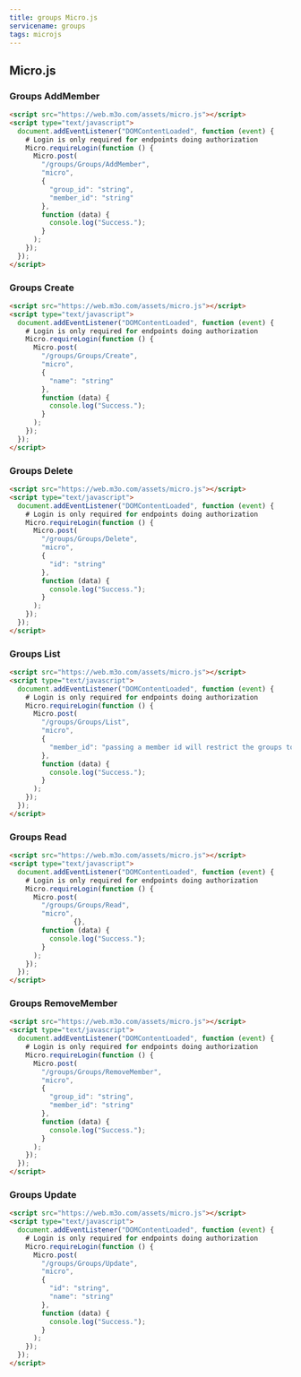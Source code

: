 ```yaml
---
title: groups Micro.js
servicename: groups
tags: microjs
---
```


## Micro.js


### Groups AddMember
<!-- We use the request body description here as endpoint descriptions are not
being lifted correctly from the proto by the openapi spec generator -->

```html
<script src="https://web.m3o.com/assets/micro.js"></script>
<script type="text/javascript">
  document.addEventListener("DOMContentLoaded", function (event) {
    # Login is only required for endpoints doing authorization
    Micro.requireLogin(function () {
      Micro.post(
        "/groups/Groups/AddMember",
        "micro",
        {
          "group_id": "string",
          "member_id": "string"
        },
        function (data) {
          console.log("Success.");
        }
      );
    });
  });
</script>
```


### Groups Create
<!-- We use the request body description here as endpoint descriptions are not
being lifted correctly from the proto by the openapi spec generator -->

```html
<script src="https://web.m3o.com/assets/micro.js"></script>
<script type="text/javascript">
  document.addEventListener("DOMContentLoaded", function (event) {
    # Login is only required for endpoints doing authorization
    Micro.requireLogin(function () {
      Micro.post(
        "/groups/Groups/Create",
        "micro",
        {
          "name": "string"
        },
        function (data) {
          console.log("Success.");
        }
      );
    });
  });
</script>
```


### Groups Delete
<!-- We use the request body description here as endpoint descriptions are not
being lifted correctly from the proto by the openapi spec generator -->

```html
<script src="https://web.m3o.com/assets/micro.js"></script>
<script type="text/javascript">
  document.addEventListener("DOMContentLoaded", function (event) {
    # Login is only required for endpoints doing authorization
    Micro.requireLogin(function () {
      Micro.post(
        "/groups/Groups/Delete",
        "micro",
        {
          "id": "string"
        },
        function (data) {
          console.log("Success.");
        }
      );
    });
  });
</script>
```


### Groups List
<!-- We use the request body description here as endpoint descriptions are not
being lifted correctly from the proto by the openapi spec generator -->

```html
<script src="https://web.m3o.com/assets/micro.js"></script>
<script type="text/javascript">
  document.addEventListener("DOMContentLoaded", function (event) {
    # Login is only required for endpoints doing authorization
    Micro.requireLogin(function () {
      Micro.post(
        "/groups/Groups/List",
        "micro",
        {
          "member_id": "passing a member id will restrict the groups to that which the member is part of"
        },
        function (data) {
          console.log("Success.");
        }
      );
    });
  });
</script>
```


### Groups Read
<!-- We use the request body description here as endpoint descriptions are not
being lifted correctly from the proto by the openapi spec generator -->

```html
<script src="https://web.m3o.com/assets/micro.js"></script>
<script type="text/javascript">
  document.addEventListener("DOMContentLoaded", function (event) {
    # Login is only required for endpoints doing authorization
    Micro.requireLogin(function () {
      Micro.post(
        "/groups/Groups/Read",
        "micro",
                {},
        function (data) {
          console.log("Success.");
        }
      );
    });
  });
</script>
```


### Groups RemoveMember
<!-- We use the request body description here as endpoint descriptions are not
being lifted correctly from the proto by the openapi spec generator -->

```html
<script src="https://web.m3o.com/assets/micro.js"></script>
<script type="text/javascript">
  document.addEventListener("DOMContentLoaded", function (event) {
    # Login is only required for endpoints doing authorization
    Micro.requireLogin(function () {
      Micro.post(
        "/groups/Groups/RemoveMember",
        "micro",
        {
          "group_id": "string",
          "member_id": "string"
        },
        function (data) {
          console.log("Success.");
        }
      );
    });
  });
</script>
```


### Groups Update
<!-- We use the request body description here as endpoint descriptions are not
being lifted correctly from the proto by the openapi spec generator -->

```html
<script src="https://web.m3o.com/assets/micro.js"></script>
<script type="text/javascript">
  document.addEventListener("DOMContentLoaded", function (event) {
    # Login is only required for endpoints doing authorization
    Micro.requireLogin(function () {
      Micro.post(
        "/groups/Groups/Update",
        "micro",
        {
          "id": "string",
          "name": "string"
        },
        function (data) {
          console.log("Success.");
        }
      );
    });
  });
</script>
```


